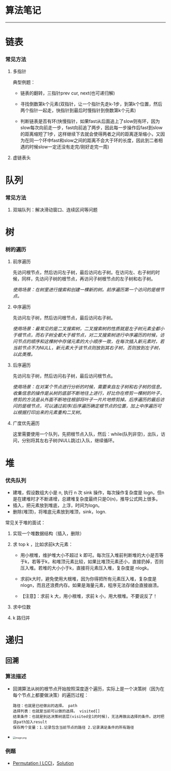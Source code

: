 # 算法笔记

---

# 链表

### 常见方法

1. 多指针

   典型例题：

   - 链表的翻转，三指针prev cur, next(也可递归解)

   - 寻找倒数第k个元素(双指针，让一个指针先走k-1步，到第k个位置，然后两个指针一起走，快指针到最后时慢指针到倒数第k个元素)
   - 判断链表是否有环(快慢指针，如果fast从后面追上了slow则有环，因为slow每次向前走一步，fast向前追了两步，因此每一步操作后fast到slow的距离缩短了1步，这样继续下去就会使得两者之间的距离逐渐缩小，又因为在同一个环中fast和slow之间的距离不会大于环的长度，因此到二者相遇的时候slow一定还没有走完/刚好走完一周)

2. 虚链表头

# 队列

### 常见方法

1. 双端队列：解决滑动窗口、连续区间等问题

# 树

### 树的遍历

1. 前序遍历

   先访问根节点，然后访问左子树，最后访问右子树。在访问左、右子树的时候，同样，先访问子树的根节点，再访问子树根节点的左子树和右子树。

   *使用场景：在树里进行搜索和创建一棵新的树。前序遍历第一个访问的是根节点。*

2. 中序遍历

   先访问左子树，然后访问根节点，最后访问右子树。

   *使用场景：最常见的是二叉搜索树，二叉搜索树的性质就是左子树元素全都小于根节点，而右子树全都大于根节点，对二叉搜索树进行中序遍历的时候，访问节点的顺序和这棵树中存储元素的大小顺序一致，在每次插入新元素时，若当前节点不为NULL，新元素大于该节点则放到其右子树，否则放到左子树，以此类推。*

3. 后序遍历

   先访问左子树，然后访问右子树，最后访问根节点。

   *使用场景：在对某个节点进行分析的时候，需要来自左子树和右子树的信息。收集信息的操作是从树的底部不断地往上进行，好比你在修剪一棵树的叶子，修剪的方法是从外面不断地往根部将叶子一片片地修剪掉。后序遍历的最后访问的是根节点，可以通过前序/后序遍历确定根节点的位置，加上中序遍历可以根据打印出来的元素重构二叉树。*

4. 广度优先遍历

   这里需要使用一个队列，先把根节点入队，然后：while(队列非空)，出队，访问，分别将其左右子树(NULL跳过)入队，继续循环。

# 堆

### 优先队列

- 建堆，假设数组大小是 n, 执行 n 次 sink 操作，每次操作复杂度是 logn，但n是在建堆时才不断递增，总建堆复杂度最终只是O(n)，推导公式网上很多。
- 插入，把元素放到堆底，上浮，时间为logn。
- 删除(堆顶)，将堆底元素放到堆顶，sink，logn.

常见关于堆的面试：

1. 实现一个堆数据结构（插入，删除）

2. 求 top k ，比如求前k大元素：

   - 用小根堆，维护堆大小不超过 k 即可。每次压入堆前判断堆的大小是否等于k，若等于k，和堆顶元素比较，如果比堆顶元素还小，直接扔掉，否则压入堆。若堆的大小小于k，直接将元素压入堆，复杂度是 nlogk。

   - 求前k大时，避免使用大根堆，因为你得把所有元素压入堆，复杂度是 nlogn，而且还浪费内存。如果是海量元素，程序无法存储会直接崩溃。
   - 【注意】：求前 k 大，用小根堆，求前 k 小，用大根堆。不要说反了！

3. 求中位数 

4. k 路归并

# 递归

## 回溯

### 算法描述

- 回溯算法从树的根节点开始按照深度逐个遍历，实际上是一个决策树（因为在每个节点上都要做决策）的遍历过程：

      路径：也就是已经做出的选择。 path
      选择列表：也就是当前可以做的选择。 visited[]
      结束条件：也就是到达决策树底层(visited全1的时候)，无法再做出选择的条件。这时把该path加入result
      保存两个变量：1.记录包含当前节点的路径 2.记录满足条件的所有路径


  

- <img src="https://gitee.com/TianHongZXY/blog-images/raw/master/9ac7d021aa5588b88ff3584f0d7aaa12d77103de00d2a0221bcbde3f7eb62e31-image.png" alt="image.png" style="zoom: 50%;" />

### 例题

- [Permutation I LCCI](https://leetcode-cn.com/problems/permutation-i-lcci/)，[Solution](Algorithm/tree/master/leetcode/程序员面试金典/08-07.cpp)
